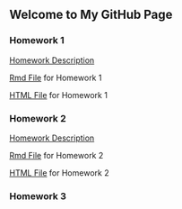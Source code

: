 ## Welcome to My GitHub Page


### Homework 1
[Homework Description](/HW1/IE360_Spring22_HW1.pdf)

[Rmd File](/HW1/Fatih1.Rmd) for Homework 1

[HTML File](/HW1/Fatih1.html) for Homework 1

### Homework 2
[Homework Description](/HW2/IE360_Spring22_HW2.pdf)

[Rmd File](/HW2/hw2_fatih.Rmd) for Homework 2

[HTML File](/HW1/hw2_fatih.html) for Homework 2


### Homework 3

